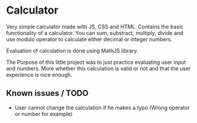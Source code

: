 # Calculator

Very simple calculator made with JS, CSS and HTML. Contains the basic functionality of a calculator. You can sum, substract, multiply, divide and use modulo operator to calculate either decimal or integer numbers.

Evaluation of calculation is done using MathJS library.

The Purpose of this little project was to just practice evaluating user input and numbers. More whether this calculation is valid or not and that the user experience is nice enough.

## Known issues / TODO

- User cannot change the calculation if he makes a typo (Wrong operator or number for example)
